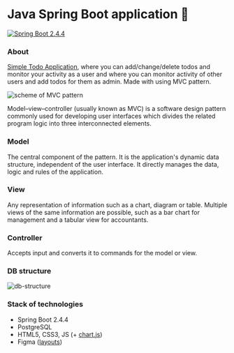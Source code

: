# Java Spring Boot application 🍃
[![Spring Boot 2.4.4](https://img.shields.io/badge/spring%20boot-2.4.4-brightgreen)](https://spring.io/projects/spring-boot)
### About
[Simple Todo Application](https://todo--spring--boot.herokuapp.com/registration), where you can add/change/delete todos and monitor your activity as a user and where you can monitor activity of other users and add todos for them as admin. Made with using MVC pattern.

![scheme of MVC pattern](https://webshake.ru/uploads/img/5403ce7c3097a47f7cb29cebc78e67c56922005150178bf75da404440c422f96.png)

Model–view–controller (usually known as MVC) is a software design pattern commonly used for developing user interfaces which divides the related program logic into three interconnected elements.

### Model
The central component of the pattern. It is the application's dynamic data structure, independent of the user interface. It directly manages the data, logic and rules of the application.
### View
Any representation of information such as a chart, diagram or table. Multiple views of the same information are possible, such as a bar chart for management and a tabular view for accountants.
### Controller
Accepts input and converts it to commands for the model or view.
### DB structure 
![db-structure](https://sun9-47.userapi.com/impg/V9wgYZ_duYkFJ9r9tfQk_OAkbqO5yO0vt7TYyQ/xSXo_KngrZA.jpg?size=485x806&quality=96&sign=0ea14693614a30619eb185085bce8e2a&type=album)
### Stack of technologies 
* Spring Boot 2.4.4
* PostgreSQL
* HTML5, CSS3, JS (+ [chart.js](https://www.chartjs.org/))
* Figma ([layouts](https://www.figma.com/file/laW5XOXLXdCdLVt1Ma4DXa/Semester-Work))
